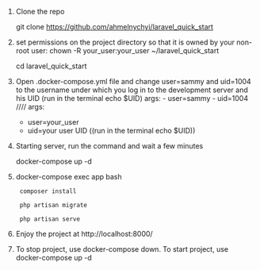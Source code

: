 1. Clone the repo

      git clone https://github.com/ahmelnychyi/laravel_quick_start

2.    set permissions on the project directory so that it is owned by your non-root user:
      chown -R your_user:your_user ~/laravel_quick_start
      
      cd laravel_quick_start

3. Open .docker-compose.yml  file and change user=sammy and uid=1004  
   to the username under which you log in to the development server 
   and his UID (run in the terminal  echo $UID)
       args:
        - user=sammy 
        - uid=1004 
        ////
        args:
    - user=your_user
    - uid=your user UID ((run in the terminal  echo $UID))
    
4. Starting server, run the command and wait a few minutes

   docker-compose up -d
   
5. docker-compose exec app bash

        composer install

        php artisan migrate
   
        php artisan serve
        
6. Enjoy the project at http://localhost:8000/
7. To stop project, use docker-compose down. To start project, use docker-compose up -d
